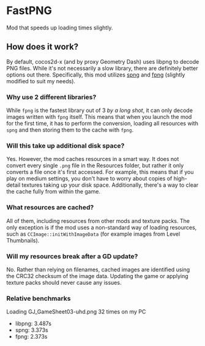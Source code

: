 # FastPNG

Mod that speeds up loading times slightly.

## How does it work?

By default, cocos2d-x (and by proxy Geometry Dash) uses libpng to decode PNG files. While it's not necessarily a slow library, there are definitely better options out there. Specifically, this mod utilizes [spng](https://github.com/randy408/libspng) and [fpng](https://github.com/richgel999/fpng) (slightly modified to suit my needs).

### Why use 2 different libraries?

While `fpng` is the fastest library out of 3 *by a long shot*, it can only decode images written with `fpng` itself. This means that when you launch the mod for the first time, it has to perform the conversion, loading all resources with `spng` and then storing them to the cache with `fpng`.

### Will this take up additional disk space?

Yes. However, the mod caches resources in a smart way. It does not convert every single `.png` file in the Resources folder, but rather it only converts a file once it's first accessed. For example, this means that if you play on medium settings, you don't have to worry about copies of high-detail textures taking up your disk space. Additionally, there's a way to clear the cache fully from within the game.

### What resources are cached?

All of them, including resources from other mods and texture packs. The only exception is if the mod uses a non-standard way of loading resources, such as `CCImage::initWithImageData` (for example images from Level Thumbnails).

### Will my resources break after a GD update?

No. Rather than relying on filenames, cached images are identified using the CRC32 checksum of the image data. Updating the game or applying texture packs should never cause any issues.

### Relative benchmarks

Loading GJ_GameSheet03-uhd.png 32 times on my PC

* libpng: 3.487s
* spng: 3.373s
* fpng: 2.373s

